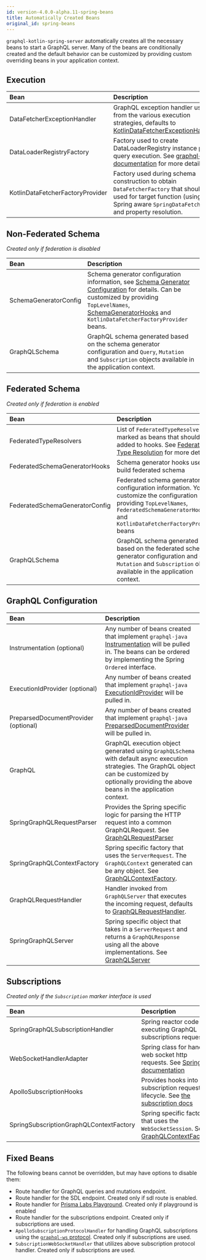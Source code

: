 ```yaml
---
id: version-4.0.0-alpha.11-spring-beans
title: Automatically Created Beans
original_id: spring-beans
---
```


`graphql-kotlin-spring-server` automatically creates all the necessary beans to start a GraphQL server.
Many of the beans are conditionally created and the default behavior can be customized by providing custom overriding beans in your application context.

## Execution
| Bean                             | Description |
|:---------------------------------|:------------|
| DataFetcherExceptionHandler      | GraphQL exception handler used from the various execution strategies, defaults to [KotlinDataFetcherExceptionHandler](https://github.com/ExpediaGroup/graphql-kotlin/blob/master/graphql-kotlin-spring-server/src/main/kotlin/com/expediagroup/graphql/spring/exception/KotlinDataFetcherExceptionHandler.kt). |
| DataLoaderRegistryFactory        | Factory used to create DataLoaderRegistry instance per query execution. See [graphql-java documentation](https://www.graphql-java.com/documentation/v14/batching/) for more details. |
| KotlinDataFetcherFactoryProvider | Factory used during schema construction to obtain `DataFetcherFactory` that should be used for target function (using Spring aware `SpringDataFetcher`) and property resolution. |


## Non-Federated Schema
_Created only if federation is disabled_

| Bean                             | Description |
|:---------------------------------|:------------|
| SchemaGeneratorConfig          | Schema generator configuration information, see [Schema Generator Configuration](../../schema-generator/customizing-schemas/generator-config.md) for details. Can be customized by providing `TopLevelNames`, [SchemaGeneratorHooks](../../schema-generator/customizing-schemas/generator-config.md) and `KotlinDataFetcherFactoryProvider` beans. |
| GraphQLSchema                  | GraphQL schema generated based on the schema generator configuration and  `Query`, `Mutation` and `Subscription` objects available in the application context. |


## Federated Schema
_Created only if federation is enabled_

| Bean                             | Description |
|:---------------------------------|:------------|
| FederatedTypeResolvers         | List of `FederatedTypeResolvers` marked as beans that should be added to hooks. See [Federated Type Resolution](../../federated/type-resolution.md) for more details |
| FederatedSchemaGeneratorHooks  | Schema generator hooks used to build federated schema |
| FederatedSchemaGeneratorConfig | Federated schema generator configuration information. You can customize the configuration by providing `TopLevelNames`, `FederatedSchemaGeneratorHooks` and `KotlinDataFetcherFactoryProvider` beans |
| GraphQLSchema                  | GraphQL schema generated based on the federated schema generator configuration and  `Query`, `Mutation` and `Subscription` objects available in the application context. |


## GraphQL Configuration
| Bean                           | Description |
|:-------------------------------|:------------|
| Instrumentation (optional)           | Any number of beans created that implement `graphql-java` [Instrumentation](https://www.graphql-java.com/documentation/v16/instrumentation/) will be pulled in. The beans can be ordered by implementing the Spring `Ordered` interface. |
| ExecutionIdProvider (optional)       | Any number of beans created that implement `graphql-java` [ExecutionIdProvider](https://github.com/graphql-java/graphql-java/blob/master/src/main/java/graphql/execution/ExecutionIdProvider.java) will be pulled in. |
| PreparsedDocumentProvider (optional) | Any number of beans created that implement `graphql-java` [PreparsedDocumentProvider](https://github.com/graphql-java/graphql-java/blob/master/src/main/java/graphql/execution/preparsed/PreparsedDocumentProvider.java) will be pulled in. |
| GraphQL                              | GraphQL execution object generated using `GraphQLSchema` with default async execution strategies. The GraphQL object can be customized by optionally providing the above beans in the application context. |
| SpringGraphQLRequestParser           | Provides the Spring specific logic for parsing the HTTP request into a common GraphQLRequest. See [GraphQLRequestParser](../graphql-request-parser.md) |
| SpringGraphQLContextFactory          | Spring specific factory that uses the `ServerRequest`. The `GraphQLContext` generated can be any object. See [GraphQLContextFactory](../graphql-context-factory.md). |
| GraphQLRequestHandler                | Handler invoked from `GraphQLServer` that executes the incoming request, defaults to [GraphQLRequestHandler](../graphql-request-handler.md). |
| SpringGraphQLServer                  | Spring specific object that takes in a `ServerRequest` and returns a `GraphQLResponse` using all the above implementations. See [GraphQLServer](../graphql-server.md) |


## Subscriptions
_Created only if the `Subscription` marker interface is used_

| Bean                             | Description |
|:---------------------------------|:------------|
| SpringGraphQLSubscriptionHandler | Spring reactor code for executing GraphQL subscriptions requests |
| WebSocketHandlerAdapter          | Spring class for handling web socket http requests. See [Spring documentation](https://docs.spring.io/spring/docs/current/javadoc-api/org/springframework/web/reactive/socket/server/support/WebSocketHandlerAdapter.html) |
| ApolloSubscriptionHooks          | Provides hooks into the subscription request lifecycle. See [the subscription docs](spring-subscriptions.md) |
| SpringSubscriptionGraphQLContextFactory | Spring specific factory that uses the `WebSocketSession`. See [GraphQLContextFactory](../graphql-context-factory.md). |


## Fixed Beans
The following beans cannot be overridden, but may have options to disable them:

* Route handler for GraphQL queries and mutations endpoint.
* Route handler for the SDL endpoint. Created only if sdl route is enabled.
* Route handler for [Prisma Labs Playground](https://github.com/prisma-labs/graphql-playground). Created only if playground is enabled
* Route handler for the subscriptions endpoint. Created only if subscriptions are used.
* `ApolloSubscriptionProtocolHandler` for handling GraphQL subscriptions using the [`graphql-ws` protocol](https://github.com/apollographql/subscriptions-transport-ws/blob/master/PROTOCOL.md). Created only if subscriptions are used.
* `SubscriptionWebSocketHandler` that utilizes above subscription protocol handler. Created only if subscriptions are used.
